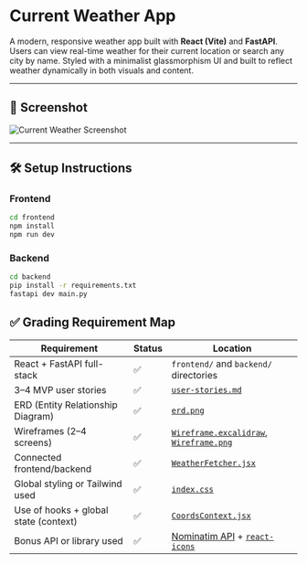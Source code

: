 # Current Weather App

A modern, responsive weather app built with **React (Vite)** and **FastAPI**. Users can view real-time weather for their current location or search any city by name. Styled with a minimalist glassmorphism UI and built to reflect weather dynamically in both visuals and content.

---

## 📸 Screenshot

![Current Weather Screenshot](./current_weather/screenshot.png)

---

## 🛠 Setup Instructions

### Frontend

```bash
cd frontend
npm install
npm run dev
```

### Backend

```bash
cd backend
pip install -r requirements.txt
fastapi dev main.py
```

## ✅ Grading Requirement Map

| Requirement                           | Status | Location                                                                                              |
| ------------------------------------- | ------ | ----------------------------------------------------------------------------------------------------- |
| React + FastAPI full-stack            | ✅     | `frontend/` and `backend/` directories                                                                |
| 3–4 MVP user stories                  | ✅     | [`user-stories.md`](./user-stories.md)                                                                |
| ERD (Entity Relationship Diagram)     | ✅     | [`erd.png`](./ERD.png)                                                                                |
| Wireframes (2–4 screens)              | ✅     | [`Wireframe.excalidraw`](./Wireframe.excalidraw), [`Wireframe.png`](./Wireframe.png)                  |
| Connected frontend/backend            | ✅     | [`WeatherFetcher.jsx`](./frontend/src/components/WeatherFetcher.jsx)                                  |
| Global styling or Tailwind used       | ✅     | [`index.css`](./frontend/src/index.css)                                                               |
| Use of hooks + global state (context) | ✅     | [`CoordsContext.jsx`](./frontend/src/context/CoordsContext.jsx)                                       |
| Bonus API or library used             | ✅     | [Nominatim API](https://nominatim.org/) + [`react-icons`](https://react-icons.github.io/react-icons/) |
